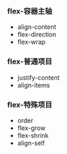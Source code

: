 ### flex-容器主轴
* align-content
* flex-direction
* flex-wrap

### flex-普通项目
* justify-content
* align-items

### flex-特殊项目
* order
* flex-grow
* flex-shrink
* align-self